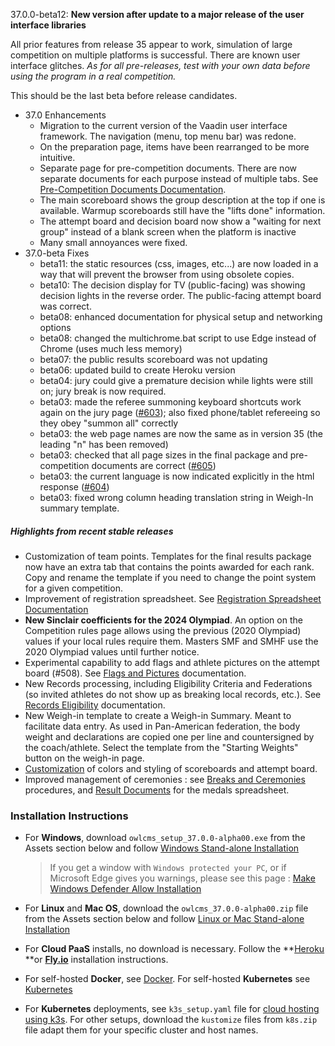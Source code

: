 37.0.0-beta12: **New version after update to a major release of the user interface libraries**

All prior features from release 35 appear to work, simulation of large competition on multiple platforms is successful. There are known user interface glitches.
*As for all pre-releases, test with your own data before using the program in a real competition.*

This should be the last beta before release candidates.

- 37.0 Enhancements
  - Migration to the current version of the Vaadin user interface framework. The navigation (menu, top menu bar) was redone.
  - On the preparation page, items have been rearranged to be more intuitive.
  - Separate page for pre-competition documents. There are now separate documents for each purpose instead of multiple tabs. See [Pre-Competition Documents Documentation](https://owlcms.github.io/owlcms4-prerelease/#/2400PreCompetitionDocuments).
  - The main scoreboard shows the group description at the top if one is available. Warmup scoreboards still have the "lifts done" information.
  - The attempt board and decision board now show a "waiting for next group" instead of a blank screen when the platform is inactive
  - Many small annoyances were fixed.
- 37.0-beta Fixes
  - beta11: the static resources (css, images, etc...) are now loaded in a way that will prevent the browser from using obsolete copies.
  - beta10: The decision display for TV (public-facing) was showing decision lights in the reverse order.  The public-facing attempt board was correct.
  - beta08: enhanced documentation for physical setup and networking options
  - beta08: changed the multichrome.bat script to use Edge instead of Chrome (uses much less memory)
  - beta07: the public results scoreboard was not updating
  - beta06: updated build to create Heroku version
  - beta04: jury could give a premature decision while lights were still on; jury break is now required.
  - beta03: made the referee summoning keyboard shortcuts work again on the jury page ([#603](https://github.com/jflamy/owlcms4/issues/603)); also fixed phone/tablet refereeing so they obey "summon all" correctly
  - beta03: the web page names are now the same as in version 35 (the leading "n" has been removed)
  - beta03: checked that all page sizes in the final package and pre-competition documents are correct ([#605](https://github.com/jflamy/owlcms4/issues/605))
  - beta03: the current language is now indicated explicitly in the html response ([#604](https://github.com/jflamy/owlcms4/issues/604))
  - beta03: fixed wrong column heading translation string in Weigh-In summary template.

##### Highlights from recent stable releases

- Customization of team points. Templates for the final results package now have an extra tab that contains the points awarded for each rank. Copy and rename the template if you need to change the point system for a given competition.
-  Improvement of registration spreadsheet.  See [Registration Spreadsheet Documentation](https://owlcms.github.io/owlcms4-prerelease/#/Registration)
- **New Sinclair coefficients for the 2024 Olympiad**.  An option on the Competition rules page allows using the previous (2020 Olympiad) values if your local rules require them.  Masters SMF and SMHF use the 2020 Olympiad values until further notice.
- Experimental capability to add flags and athlete pictures on the attempt board (#508).  See [Flags and Pictures](https://owlcms.github.io/owlcms4-prerelease/#/FlagsPicture) documentation.
- New Records processing, including Eligibility Criteria and Federations (so invited athletes do not show up as breaking local records, etc.). See [Records Eligibility](https://owlcms.github.io/owlcms4-prerelease/#/Records) documentation. 
- New Weigh-in template to create a Weigh-in Summary. Meant to facilitate data entry. As used in Pan-American federation, the body weight and declarations are copied one per line and countersigned by the coach/athlete. Select the template from the "Starting Weights" button on the weigh-in page.
- [Customization](https://owlcms.github.io/owlcms4-prerelease/#/UploadingLocalSettings) of colors and styling of scoreboards and attempt board. 
- Improved management of ceremonies : see [Breaks and Ceremonies](https://owlcms.github.io/owlcms4-prerelease/#/Breaks) procedures, and [Result Documents](https://owlcms.github.io/owlcms4-prerelease/#/Documents) for the medals spreadsheet.


### **Installation Instructions**

  - For **Windows**, download `owlcms_setup_37.0.0-alpha00.exe` from the Assets section below and follow [Windows Stand-alone Installation](https://owlcms.github.io/owlcms4-prerelease/#/LocalWindowsSetup)

    > If you get a window with `Windows protected your PC`, or if Microsoft Edge gives you warnings, please see this page : [Make Windows Defender Allow Installation](https://owlcms.github.io/owlcms4-prerelease/#/DefenderOff)

  - For **Linux** and **Mac OS**, download the `owlcms_37.0.0-alpha00.zip` file from the Assets section below and follow [Linux or Mac Stand-alone Installation](https://owlcms.github.io/owlcms4-prerelease/#/LocalLinuxMacSetup)

  - For **Cloud PaaS** installs, no download is necessary. Follow the **[Heroku](Heroku) **or **[Fly.io](Fly)** installation instructions.

  - For self-hosted **Docker**, see [Docker](https://owlcms.github.io/owlcms4-prerelease/#/LocalWindowsSetup). For self-hosted **Kubernetes** see [Kubernetes]()

  - For **Kubernetes** deployments, see `k3s_setup.yaml` file for [cloud hosting using k3s](https://owlcms.github.io/owlcms4-prerelease/#/DigitalOcean). For other setups, download the `kustomize` files from `k8s.zip` file adapt them for your specific cluster and host names. 
